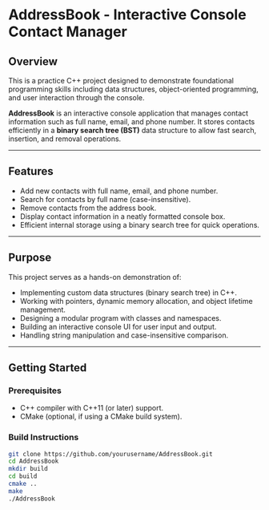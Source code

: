 # AddressBook - Interactive Console Contact Manager

## Overview

This is a practice C++ project designed to demonstrate foundational programming skills including data structures, object-oriented programming, and user interaction through the console.

**AddressBook** is an interactive console application that manages contact information such as full name, email, and phone number. It stores contacts efficiently in a **binary search tree (BST)** data structure to allow fast search, insertion, and removal operations.

---

## Features

- Add new contacts with full name, email, and phone number.
- Search for contacts by full name (case-insensitive).
- Remove contacts from the address book.
- Display contact information in a neatly formatted console box.
- Efficient internal storage using a binary search tree for quick operations.

---

## Purpose

This project serves as a hands-on demonstration of:

- Implementing custom data structures (binary search tree) in C++.
- Working with pointers, dynamic memory allocation, and object lifetime management.
- Designing a modular program with classes and namespaces.
- Building an interactive console UI for user input and output.
- Handling string manipulation and case-insensitive comparison.

---

## Getting Started

### Prerequisites

- C++ compiler with C++11 (or later) support.
- CMake (optional, if using a CMake build system).

### Build Instructions

```bash
git clone https://github.com/yourusername/AddressBook.git
cd AddressBook
mkdir build
cd build
cmake ..
make
./AddressBook
